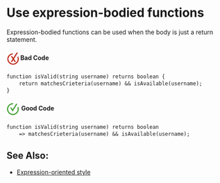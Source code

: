# Use expression-bodied functions

Expression-bodied functions can be used when the body is just a return statement.

<h4><img align="center" height="30" src="../img/BadCode.png"> Bad Code</h4>

```bal
function isValid(string username) returns boolean {
    return matchesCrieteria(username) && isAvailable(username);
}
```

<h4><img align="center" height="30" src="../img/GoodCode.png"> Good Code</h4>

```bal
function isValid(string username) returns boolean 
    => matchesCrieteria(username) && isAvailable(username);
```

## See Also:

- [Expression-oriented style](https://pre-prod.ballerina.io/learn/by-example/expression-oriented-style/)
